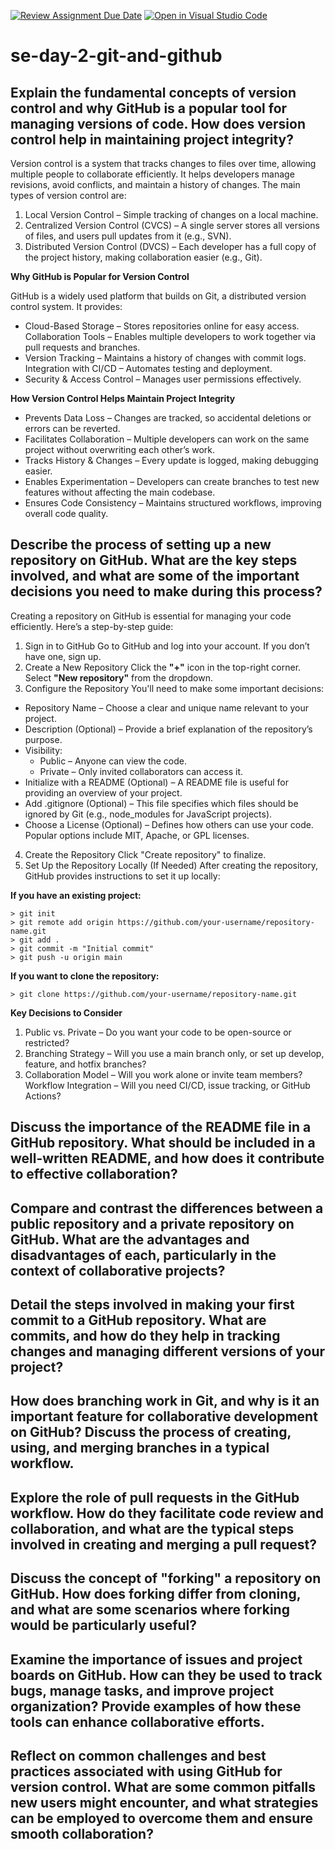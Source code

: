 [![Review Assignment Due Date](https://classroom.github.com/assets/deadline-readme-button-22041afd0340ce965d47ae6ef1cefeee28c7c493a6346c4f15d667ab976d596c.svg)](https://classroom.github.com/a/8wgCKhpZ)
[![Open in Visual Studio Code](https://classroom.github.com/assets/open-in-vscode-2e0aaae1b6195c2367325f4f02e2d04e9abb55f0b24a779b69b11b9e10269abc.svg)](https://classroom.github.com/online_ide?assignment_repo_id=18422991&assignment_repo_type=AssignmentRepo)
# se-day-2-git-and-github
## Explain the fundamental concepts of version control and why GitHub is a popular tool for managing versions of code. How does version control help in maintaining project integrity?

Version control is a system that tracks changes to files over time, allowing multiple people to collaborate efficiently. It helps developers manage revisions, avoid conflicts, and maintain a history of changes. The main types of version control are:

1. Local Version Control – Simple tracking of changes on a local machine.
2. Centralized Version Control (CVCS) – A single server stores all versions of files, and users pull updates from it (e.g., SVN).
3. Distributed Version Control (DVCS) – Each developer has a full copy of the project history, making collaboration easier (e.g., Git).

**Why GitHub is Popular for Version Control**

GitHub is a widely used platform that builds on Git, a distributed version control system. It provides:

- Cloud-Based Storage – Stores repositories online for easy access.
Collaboration Tools – Enables multiple developers to work together via pull requests and branches.
- Version Tracking – Maintains a history of changes with commit logs.
Integration with CI/CD – Automates testing and deployment.
- Security & Access Control – Manages user permissions effectively.

**How Version Control Helps Maintain Project Integrity**
- Prevents Data Loss – Changes are tracked, so accidental deletions or errors can be reverted.
- Facilitates Collaboration – Multiple developers can work on the same project without overwriting each other’s work.
- Tracks History & Changes – Every update is logged, making debugging easier.
- Enables Experimentation – Developers can create branches to test new features without affecting the main codebase.
- Ensures Code Consistency – Maintains structured workflows, improving overall code quality.


## Describe the process of setting up a new repository on GitHub. What are the key steps involved, and what are some of the important decisions you need to make during this process?

Creating a repository on GitHub is essential for managing your code efficiently. Here’s a step-by-step guide:

1. Sign in to GitHub
Go to GitHub and log into your account. If you don’t have one, sign up.
2. Create a New Repository
Click the **"+"** icon in the top-right corner.
Select **"New repository"** from the dropdown.
3. Configure the Repository
You'll need to make some important decisions:
- Repository Name – Choose a clear and unique name relevant to your project.
- Description (Optional) – Provide a brief explanation of the repository’s purpose.
- Visibility:
    - Public – Anyone can view the code.
    - Private – Only invited collaborators can access it.
- Initialize with a README (Optional) – A README file is useful for providing an overview of your project.
- Add .gitignore (Optional) – This file specifies which files should be ignored by Git (e.g., node_modules for JavaScript projects).
- Choose a License (Optional) – Defines how others can use your code. Popular options include MIT, Apache, or GPL licenses.
4. Create the Repository
Click "Create repository" to finalize.
5. Set Up the Repository Locally (If Needed)
After creating the repository, GitHub provides instructions to set it up locally:

**If you have an existing project:**

    > git init  
    > git remote add origin https://github.com/your-username/repository-name.git  
    > git add .  
    > git commit -m "Initial commit"  
    > git push -u origin main  

**If you want to clone the repository:**

    > git clone https://github.com/your-username/repository-name.git  


**Key Decisions to Consider**

1. Public vs. Private – Do you want your code to be open-source or restricted?
2. Branching Strategy – Will you use a main branch only, or set up develop, feature, and hotfix branches?
3. Collaboration Model – Will you work alone or invite team members?
Workflow Integration – Will you need CI/CD, issue tracking, or GitHub Actions?


## Discuss the importance of the README file in a GitHub repository. What should be included in a well-written README, and how does it contribute to effective collaboration?

## Compare and contrast the differences between a public repository and a private repository on GitHub. What are the advantages and disadvantages of each, particularly in the context of collaborative projects?

## Detail the steps involved in making your first commit to a GitHub repository. What are commits, and how do they help in tracking changes and managing different versions of your project?

## How does branching work in Git, and why is it an important feature for collaborative development on GitHub? Discuss the process of creating, using, and merging branches in a typical workflow.

## Explore the role of pull requests in the GitHub workflow. How do they facilitate code review and collaboration, and what are the typical steps involved in creating and merging a pull request?

## Discuss the concept of "forking" a repository on GitHub. How does forking differ from cloning, and what are some scenarios where forking would be particularly useful?

## Examine the importance of issues and project boards on GitHub. How can they be used to track bugs, manage tasks, and improve project organization? Provide examples of how these tools can enhance collaborative efforts.

## Reflect on common challenges and best practices associated with using GitHub for version control. What are some common pitfalls new users might encounter, and what strategies can be employed to overcome them and ensure smooth collaboration?
